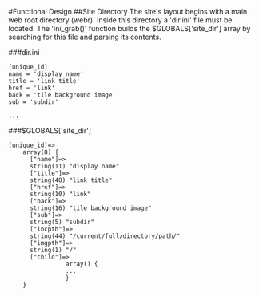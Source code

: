 #Functional Design
##Site Directory
The site's layout begins with a main web root directory (webr).  Inside this directory a 'dir.ini' file must be located.  The 'ini_grab()' function builds the $GLOBALS['site_dir'] array by searching for this file and parsing its contents.

###dir.ini
```
[unique_id]
name = 'display name'
title = 'link title'
href = 'link'
back = 'tile background image'
sub = 'subdir'

...
```

###$GLOBALS['site_dir']
```
[unique_id]=>
    array(8) {
      ["name"]=>
      string(11) "display name"
      ["title"]=>
      string(48) "link title"
      ["href"]=>
      string(10) "link"
      ["back"]=>
      string(16) "tile background image"
      ["sub"]=>
      string(5) "subdir"
      ["incpth"]=>
      string(44) "/current/full/directory/path/"
      ["imgpth"]=>
      string(1) "/"
      ["child"]=>
				array() {
				...
				}
    }
```